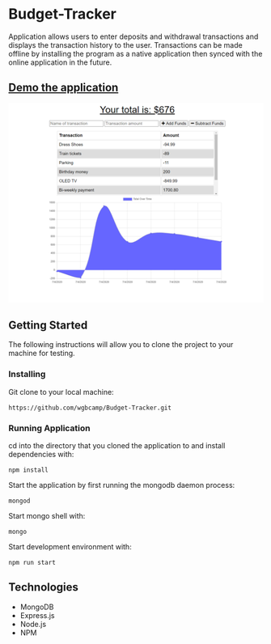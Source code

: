# Budget-Tracker

Application allows users to enter deposits and withdrawal transactions and displays the transaction history to the user. Transactions can be made offline by installing the program as a native application then synced with the online application in the future.

## [Demo the application](https://enigmatic-lake-32028.herokuapp.com/)


![Project image](/public/Capture.PNG)

## Getting Started
The following instructions will allow you to clone the project to your machine for testing.

### Installing 

Git clone to your local machine:

```
https://github.com/wgbcamp/Budget-Tracker.git
```

### Running Application

cd into the directory that you cloned the application to and install dependencies with:

```
npm install
```

Start the application by first running the mongodb daemon process:

```
mongod
```

Start mongo shell with:

```
mongo
```

Start development environment with:

```
npm run start
```

## Technologies 

* MongoDB
* Express.js
* Node.js
* NPM

